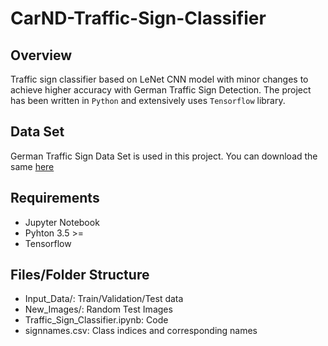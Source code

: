 # CarND-Traffic-Sign-Classifier

## Overview
Traffic sign classifier based on LeNet CNN model with minor changes to achieve higher accuracy with German Traffic Sign Detection. The project has been written in `Python` and extensively uses `Tensorflow` library.

## Data Set
German Traffic Sign Data Set is used in this project. You can download the same [here](https://d17h27t6h515a5.cloudfront.net/topher/2016/November/581faac4_traffic-signs-data/traffic-signs-data.zip)

## Requirements
* Jupyter Notebook
* Pyhton 3.5 >=
* Tensorflow

## Files/Folder Structure
* Input_Data/: Train/Validation/Test data 
* New_Images/: Random Test Images
* Traffic_Sign_Classifier.ipynb: Code
* signnames.csv: Class indices and corresponding names
